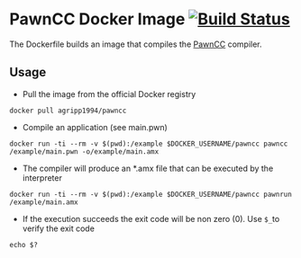 PawnCC Docker Image [![Build Status](https://travis-ci.org/agrippa1994/pawncc.svg?branch=master)](https://travis-ci.org/agrippa1994/pawncc)
=====================

The Dockerfile builds an image that compiles the [PawnCC](https://github.com/compuphase/pawn) compiler.

Usage
-------
* Pull the image from the official Docker registry
```
docker pull agripp1994/pawncc
```
* Compile an application (see main.pwn)
```
docker run -ti --rm -v $(pwd):/example $DOCKER_USERNAME/pawncc pawncc /example/main.pwn -o/example/main.amx
```
* The compiler will produce an *.amx file that can be executed by the interpreter
```
docker run -ti --rm -v $(pwd):/example $DOCKER_USERNAME/pawncc pawnrun /example/main.amx
```
* If the execution succeeds the exit code will be non zero (0). Use ```$_```to verify the exit code
```
echo $? 
```
